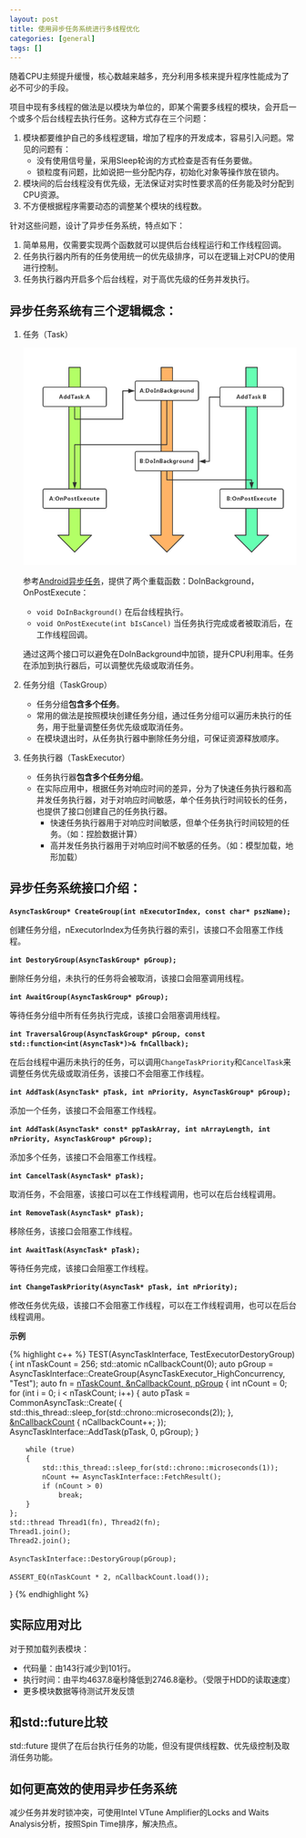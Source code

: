 ```yaml
---
layout: post
title: 使用异步任务系统进行多线程优化
categories: [general]
tags: []
---
```


随着CPU主频提升缓慢，核心数越来越多，充分利用多核来提升程序性能成为了必不可少的手段。

项目中现有多线程的做法是以模块为单位的，即某个需要多线程的模块，会开启一个或多个后台线程去执行任务。这种方式存在三个问题：

1. 模块都要维护自己的多线程逻辑，增加了程序的开发成本，容易引入问题。常见的问题有：
	* 没有使用信号量，采用Sleep轮询的方式检查是否有任务要做。
	* 锁粒度有问题，比如说把一些分配内存，初始化对象等操作放在锁内。
1. 模块间的后台线程没有优先级，无法保证对实时性要求高的任务能及时分配到CPU资源。
1. 不方便根据程序需要动态的调整某个模块的线程数。

针对这些问题，设计了异步任务系统，特点如下：

1. 简单易用，仅需要实现两个函数就可以提供后台线程运行和工作线程回调。
1. 任务执行器内所有的任务使用统一的优先级排序，可以在逻辑上对CPU的使用进行控制。
1. 任务执行器内开启多个后台线程，对于高优先级的任务并发执行。

## 异步任务系统有三个逻辑概念：
1. 任务（Task）

	![](../resources/images/2017-09-09-async_task_task.png)

	参考[Android异步任务](https://developer.android.com/reference/android/os/AsyncTask.html)，提供了两个重载函数：DoInBackground， OnPostExecute：
	* `void DoInBackground()` 在后台线程执行。
	* `void OnPostExecute(int bIsCancel)` 当任务执行完成或者被取消后，在工作线程回调。
	
	通过这两个接口可以避免在DoInBackground中加锁，提升CPU利用率。任务在添加到执行器后，可以调整优先级或取消任务。

1. 任务分组（TaskGroup）

	* 任务分组**包含多个任务**。
	* 常用的做法是按照模块创建任务分组，通过任务分组可以遍历未执行的任务，用于批量调整任务优先级或取消任务。
	* 在模块退出时，从任务执行器中删除任务分组，可保证资源释放顺序。

1. 任务执行器（TaskExecutor）

	* 任务执行器**包含多个任务分组**。
	* 在实际应用中，根据任务对响应时间的差异，分为了快速任务执行器和高并发任务执行器，对于对响应时间敏感，单个任务执行时间较长的任务，也提供了接口创建自己的任务执行器。
		* 快速任务执行器用于对响应时间敏感，但单个任务执行时间较短的任务。（如：捏脸数据计算）
		* 高并发任务执行器用于对响应时间不敏感的任务。（如：模型加载，地形加载）

## 异步任务系统接口介绍：

**`AsyncTaskGroup* CreateGroup(int nExecutorIndex, const char* pszName);`**

创建任务分组，nExecutorIndex为任务执行器的索引，该接口不会阻塞工作线程。

**`int DestoryGroup(AsyncTaskGroup* pGroup);`**

删除任务分组，未执行的任务将会被取消，该接口会阻塞调用线程。

**`int AwaitGroup(AsyncTaskGroup* pGroup);`**

等待任务分组中所有任务执行完成，该接口会阻塞调用线程。

**`int TraversalGroup(AsyncTaskGroup* pGroup, const std::function<int(AsyncTask*)>& fnCallback);`**

在后台线程中遍历未执行的任务，可以调用`ChangeTaskPriority`和`CancelTask`来调整任务优先级或取消任务，该接口不会阻塞工作线程。

**`int AddTask(AsyncTask* pTask, int nPriority, AsyncTaskGroup* pGroup);`**

添加一个任务，该接口不会阻塞工作线程。

**`int AddTask(AsyncTask* const* ppTaskArray, int nArrayLength, int nPriority, AsyncTaskGroup* pGroup);`**

添加多个任务，该接口不会阻塞工作线程。

**`int CancelTask(AsyncTask* pTask);`**

取消任务，不会阻塞，该接口可以在工作线程调用，也可以在后台线程调用。

**`int RemoveTask(AsyncTask* pTask); `**

移除任务，该接口会阻塞工作线程。

**`int AwaitTask(AsyncTask* pTask);`**

等待任务完成，该接口会阻塞工作线程。

**`int ChangeTaskPriority(AsyncTask* pTask, int nPriority);`**

修改任务优先级，该接口不会阻塞工作线程，可以在工作线程调用，也可以在后台线程调用。

**示例**

{% highlight c++ %}
TEST(AsyncTaskInterface, TestExecutorDestoryGroup)
{
	int nTaskCount = 256;
	std::atomic<int> nCallbackCount(0);
	auto pGroup = AsyncTaskInterface::CreateGroup(AsyncTaskExecutor_HighConcurrency, "Test");
	auto fn = [nTaskCount, &nCallbackCount, pGroup]() {
		int nCount = 0;
		for (int i = 0; i < nTaskCount; i++)
		{
			auto pTask = CommonAsyncTask::Create([]() {
				std::this_thread::sleep_for(std::chrono::microseconds(2));
			}, [&nCallbackCount](int) {
				nCallbackCount++;
			});
			AsyncTaskInterface::AddTask(pTask, 0, pGroup);
		}

		while (true)
		{
			std::this_thread::sleep_for(std::chrono::microseconds(1));
			nCount += AsyncTaskInterface::FetchResult();
			if (nCount > 0)
				break;
		}
	};
	std::thread Thread1(fn), Thread2(fn);
	Thread1.join();
	Thread2.join();

	AsyncTaskInterface::DestoryGroup(pGroup);
	
	ASSERT_EQ(nTaskCount * 2, nCallbackCount.load());
}
{% endhighlight %}

## 实际应用对比
对于预加载列表模块：

* 代码量：由143行减少到101行。
* 执行时间：由平均4637.8毫秒降低到2746.8毫秒。（受限于HDD的读取速度）
* 更多模块数据等待测试开发反馈

## 和std::future比较
std::future 提供了在后台执行任务的功能，但没有提供线程数、优先级控制及取消任务功能。

## 如何更高效的使用异步任务系统
减少任务并发时锁冲突，可使用Intel VTune Amplifier的Locks and Waits Analysis分析，按照Spin Time排序，解决热点。